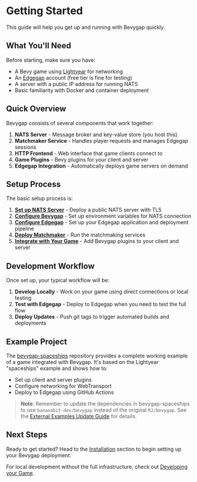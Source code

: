 # Getting Started

This guide will help you get up and running with Bevygap quickly.

## What You'll Need

Before starting, make sure you have:

- A Bevy game using [Lightyear](https://crates.io/crates/lightyear) for networking
- An [Edgegap](https://edgegap.com) account (free tier is fine for testing)
- A server with a public IP address for running NATS
- Basic familiarity with Docker and container deployment

## Quick Overview

Bevygap consists of several components that work together:

1. **NATS Server** - Message broker and key-value store (you host this)
2. **Matchmaker Service** - Handles player requests and manages Edgegap sessions
3. **HTTP Frontend** - Web interface that game clients connect to
4. **Game Plugins** - Bevy plugins for your client and server
5. **Edgegap Integration** - Automatically deploys game servers on demand

## Setup Process

The basic setup process is:

1. **[Set up NATS Server](./installation/nats.md)** - Deploy a public NATS server with TLS
2. **[Configure Bevygap](./installation/bevygap_nats.md)** - Set up environment variables for NATS connection
3. **[Configure Edgegap](./installation/edgegap.md)** - Set up your Edgegap application and deployment pipeline
4. **[Deploy Matchmaker](./installation/matchmaker_services.md)** - Run the matchmaking services
5. **[Integrate with Your Game](./installation/game_client.md)** - Add Bevygap plugins to your client and server

## Development Workflow

Once set up, your typical workflow will be:

1. **Develop Locally** - Work on your game using direct connections or local testing
2. **Test with Edgegap** - Deploy to Edgegap when you need to test the full flow
3. **Deploy Updates** - Push git tags to trigger automated builds and deployments

## Example Project

The [bevygap-spaceships](https://github.com/RJ/bevygap-spaceships) repository provides a complete working example of a game integrated with Bevygap. It's based on the Lightyear "spaceships" example and shows how to:

- Set up client and server plugins
- Configure networking for WebTransport
- Deploy to Edgegap using GitHub Actions

> **Note**: Remember to update the dependencies in bevygap-spaceships to use `bananabit-dev/bevygap` instead of the original `RJ/bevygap`. See the [External Examples Update Guide](../EXTERNAL_EXAMPLES_UPDATE.md) for details.

## Next Steps

Ready to get started? Head to the [Installation](./installation/index.md) section to begin setting up your Bevygap deployment.

For local development without the full infrastructure, check out [Developing your Game](./development/index.md).